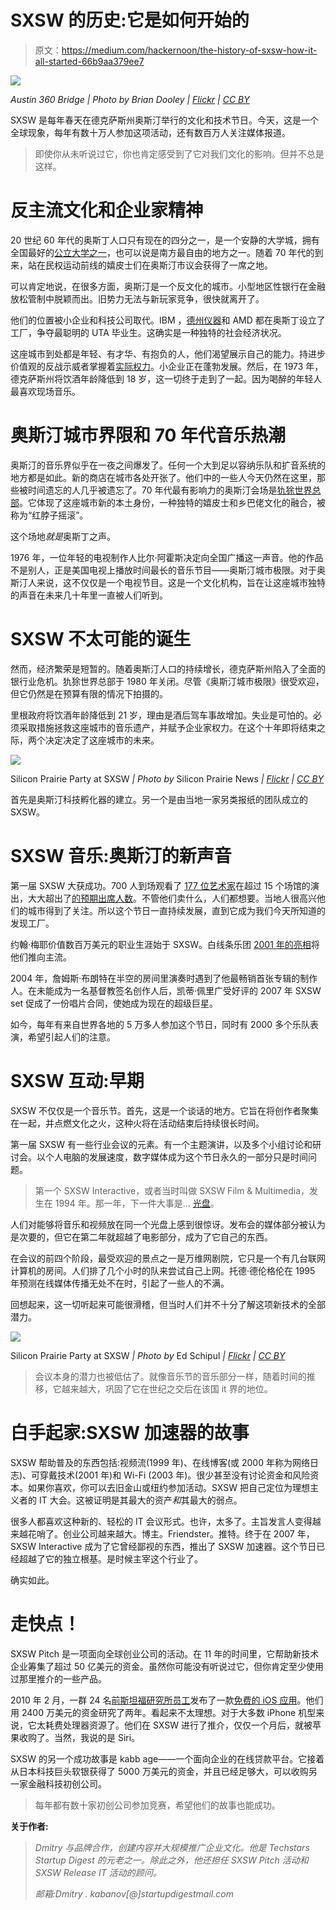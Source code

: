# SXSW 的历史:它是如何开始的

> 原文：<https://medium.com/hackernoon/the-history-of-sxsw-how-it-all-started-66b9aa379ee7>

![](img/3e49a3d7543290e4e9256a58e80ab391.png)

*Austin 360 Bridge | Photo by Brian Dooley |* [*Flickr*](https://flic.kr/p/oP4cTN) *|* [*CC BY*](https://creativecommons.org/licenses/by-nd/2.0/)

SXSW 是每年春天在德克萨斯州奥斯汀举行的文化和技术节日。今天，这是一个全球现象，每年有数十万人参加这项活动，还有数百万人关注媒体报道。

> 即使你从未听说过它，你也肯定感受到了它对我们文化的影响。但并不总是这样。

# **反主流文化和企业家精神**

20 世纪 60 年代的奥斯丁人口只有现在的四分之一，是一个安静的大学城，拥有全国最好的[公立大学之一](https://www.utexas.edu/about/history-and-traditions)，也可以说是南方最自由的地方之一。随着 70 年代的到来，站在民权运动前线的嬉皮士们在奥斯汀市议会获得了一席之地。

可以肯定地说，在很多方面，奥斯汀是一个反文化的城市。小型地区性银行在金融放松管制中脱颖而出。旧势力无法与新玩家竞争，很快就离开了。

他们的位置被小企业和科技公司取代。IBM ，[德州仪器](https://www.kansascityfed.org/PUBLICAT/newgovernance04/Powers04.pdf)和 AMD 都在奥斯丁设立了工厂，争夺最聪明的 UTA 毕业生。这确实是一种独特的社会经济状况。

这座城市到处都是年轻、有才华、有抱负的人，他们渴望展示自己的能力。持进步价值观的反战示威者掌握着[实际权力](https://legacy.lib.utexas.edu/taro/aushc/00558/00558-P.html)。小企业正在蓬勃发展。然后，在 1973 年，德克萨斯州将饮酒年龄降低到 18 岁，这一切终于走到了一起。因为喝醉的年轻人最喜欢现场音乐。

# **奥斯汀城市界限和 70 年代音乐热潮**

奥斯汀的音乐界似乎在一夜之间爆发了。任何一个大到足以容纳乐队和扩音系统的地方都是如此。新的商店在城市各处开张了。他们中的一些人今天仍然在这里，那些被时间遗忘的人几乎被遗忘了。70 年代最有影响力的奥斯汀会场是[犰狳世界总部](http://awhq.com)。它体现了这座城市新的本土身份，一种独特的嬉皮士和乡巴佬文化的融合，被称为“红脖子摇滚”。

这个场地*就是*奥斯丁之声。

1976 年，一位年轻的电视制作人比尔·阿霍斯决定向全国广播这一声音。他的作品不是别人，正是美国电视上播放时间最长的音乐节目——奥斯汀城市极限。对于奥斯汀人来说，这不仅仅是一个电视节目。这是一个文化机构，旨在让这座城市独特的声音在未来几十年里一直被人们听到。

# **SXSW 不太可能的诞生**

然而，经济繁荣是短暂的。随着奥斯汀人口的持续增长，德克萨斯州陷入了全面的银行业危机。犰狳世界总部于 1980 年关闭。尽管《奥斯汀城市极限》很受欢迎，但它仍然是在预算有限的情况下拍摄的。

里根政府将饮酒年龄降低到 21 岁，理由是酒后驾车事故增加。失业是可怕的。必须采取措施拯救这座城市的音乐遗产，并赋予企业家权力。在这个十年即将结束之际，两个决定决定了这座城市的未来。

![](img/69c51f5575e596bbed2a948a9d528945.png)

Silicon Prairie Party at SXSW *| Photo by* Silicon Prairie News *|* [*Flickr*](https://www.flickr.com/photos/siliconprairienews/5728280533/) *|* [*CC BY*](https://creativecommons.org/licenses/by/2.0/)

首先是奥斯汀科技孵化器的建立。另一个是由当地一家另类报纸的团队成立的 SXSW。

# **SXSW 音乐:奥斯汀的新声音**

第一届 SXSW 大获成功。700 人到场观看了 [177 位艺术家](https://www.sxsw.com/music/2016/six-surprising-things-you-probably-didnt-know-about-sxsw/)在超过 15 个场馆的演出，大大超出了[的预期出席人数](https://www.sxsw.com/about/history/)。不管他们卖什么，人们都想要。当地人很高兴他们的城市得到了关注。所以这个节日一直持续发展，直到它成为我们今天所知道的发现工厂。

约翰·梅耶价值数百万美元的职业生涯始于 SXSW。白线条乐团 [2001 年的亮相](https://www.youtube.com/playlist?list=PLOpiByN4Y6J0_vaa-4FT2ZEL_vgiZN93L)将他们推向主流。

2004 年，詹姆斯·布朗特在半空的房间里演奏时遇到了他最畅销首张专辑的制作人。在未能成为一名基督教签名创作人后，凯蒂·佩里广受好评的 2007 年 SXSW set 促成了一份唱片合同，使她成为现在的超级巨星。

如今，每年有来自世界各地的 5 万多人参加这个节日，同时有 2000 多个乐队表演，希望引起人们的注意。

# **SXSW 互动:早期**

SXSW 不仅仅是一个音乐节。首先，这是一个谈话的地方。它旨在将创作者聚集在一起，并点燃文化之火，这种火将在活动结束后持续很长时间。

第一届 SXSW 有一些行业会议的元素。有一个主题演讲，以及多个小组讨论和研讨会。以个人电脑的发展速度，数字媒体成为这个节日永久的一部分只是时间问题。

> 第一个 SXSW Interactive，或者当时叫做 SXSW Film & Multimedia，发生在 1994 年。那一年，下一件大事是… [光盘](https://www.philips.com/a-w/research/technologies/cd/cd-family.html)。

人们对能够将音乐和视频放在同一个光盘上感到很惊讶。发布会的媒体部分被认为是次要的，但它在第二年就超越了电影部分，成为了它自己的东西。

在会议的前四个阶段，最受欢迎的景点之一是万维网剧院，它只是一个有几台联网计算机的房间。人们排了几个小时的队来尝试自己上网。托德·德伦格伦在 1995 年预测在线媒体传播无处不在时，引起了一些人的不满。

回想起来，这一切听起来可能很滑稽，但当时人们并不十分了解这项新技术的全部潜力。

![](img/4408755024a813fa8877607692e08b10.png)

Silicon Prairie Party at SXSW *| Photo by* Ed Schipul *|* [*Flickr*](https://flic.kr/p/rnbHUd) *|* [*CC BY*](https://creativecommons.org/licenses/by/2.0/)

> 会议本身的潜力也被低估了。就像音乐节的音乐部分一样，随着时间的推移，它越来越大，巩固了它在世纪之交后在该国 it 界的地位。

# **白手起家:SXSW 加速器的故事**

SXSW 帮助普及的东西包括:视频流(1999 年)、在线博客(或 2000 年称为网络日志)、可穿戴技术(2001 年)和 Wi-Fi (2003 年)。很少甚至没有讨论资金和风险资本。如果你喜欢，你可以去旧金山或纽约参加活动。SXSW 把自己定位为理想主义者的 IT 大会。这被证明是其最大的资产*和*其最大的弱点。

很多人都喜欢这种新的、轻松的 IT 会议形式。也许，太多了。主旨发言人变得越来越花哨了。创业公司越来越大。博主。Friendster。推特。终于在 2007 年，SXSW Interactive 成为了它曾经鄙视的东西，推出了 SXSW 加速器。这个节日已经超越了它的独立根基。是时候主宰这个行业了。

确实如此。

# **走快点！**

SXSW Pitch 是一项面向全球创业公司的活动。在 11 年的时间里，它帮助新技术企业筹集了超过 50 亿美元的资金。虽然你可能没有听说过它，但你肯定至少使用过那里推介的一些产品。

2010 年 2 月，一群 24 名[前斯坦福研究所员工](https://www.huffingtonpost.com/2013/01/22/siri-do-engine-apple-iphone_n_2499165.html)发布了一款[免费的 iOS 应用](https://techcrunch.com/2010/02/04/siri-iphone-personal-assistant/)。他们用 2400 万美元的资金研究了两年。看起来不太理想。对于大多数 iPhone 机型来说，它太耗费处理器资源了。他们在 SXSW 进行了推介，仅仅一个月后，就被苹果收购了。当然，我说的是 Siri。

SXSW 的另一个成功故事是 kabb age——一个面向企业的在线贷款平台。它接着从日本科技巨头软银获得了 5000 万美元的资金，并且已经足够大，可以收购另一家金融科技初创公司。

> 每年都有数十家初创公司参加竞赛，希望他们的故事也能成功。

**关于作者:**

> *Dmitry 与品牌合作，创建内容并大规模推广企业文化。他是 Techstars Startup Digest 的元老之一。除此之外，他还担任 SXSW Pitch 活动和 SXSW Release IT 活动的顾问。*
> 
> *邮箱:Dmitry . kabanov[@]startupdigestmail.com*
